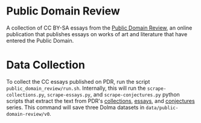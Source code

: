 # Public Domain Review

A collection of CC BY-SA essays from the [Public Domain Review](https://publicdomainreview.org), an online publication that publishes essays on works of art and literature that have entered the Public Domain.

# Data Collection

To collect the CC essays published on PDR, run the script `public_domain_review/run.sh`. Internally, this will run the `scrape-collections.py`, `scrape-essays.py`, and `scrape-conjectures.py` python scripts that extract the text from PDR's [collections](https://publicdomainreview.org/collections/), [essays](https://publicdomainreview.org/essays/), and [conjectures](https://publicdomainreview.org/conjectures/) series. This command will save three Dolma datasets in `data/public-domain-review/v0`.
